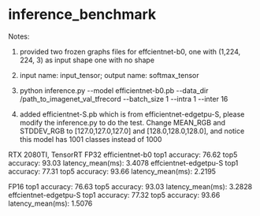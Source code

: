 # inference_benchmark

Notes:
1. provided two frozen graphs files for effcientnet-b0, one with (1,224, 224, 3) as input shape one with no shape
2. input name: input_tensor; output name: softmax_tensor
3. python inference.py --model efficientnet-b0.pb --data_dir /path_to_imagenet_val_tfrecord --batch_size 1 --intra 1 --inter 16

4. added efficientnet-S.pb which is from efficientnet-edgetpu-S, please modify the inference.py to do the test.
Change MEAN_RGB and STDDEV_RGB to [127.0,127.0,127.0] and [128.0,128.0,128.0], and notice this model has 1001 classes instead of 1000

RTX 2080TI, TensorRT
FP32
efficientnet-b0
    top1 accuracy: 76.62
    top5 accuracy: 93.03
    latency_mean(ms): 3.4078
effcientnet-edgetpu-S
    top1 accuracy: 77.31
    top5 accuracy: 93.66
    latency_mean(ms): 2.2195

FP16
    top1 accuracy: 76.63
    top5 accuracy: 93.03
    latency_mean(ms): 3.2828
effcientnet-edgetpu-S
    top1 accuracy: 77.32
    top5 accuracy: 93.66
    latency_mean(ms): 1.5076
